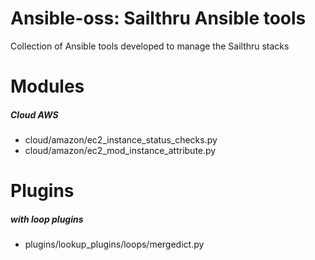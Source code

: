 # Ansible-oss: Sailthru Ansible tools
Collection of Ansible tools developed to manage the Sailthru stacks

# Modules
##### Cloud AWS
* cloud/amazon/ec2_instance_status_checks.py
* cloud/amazon/ec2_mod_instance_attribute.py

# Plugins
##### with loop plugins 
* plugins/lookup_plugins/loops/mergedict.py
